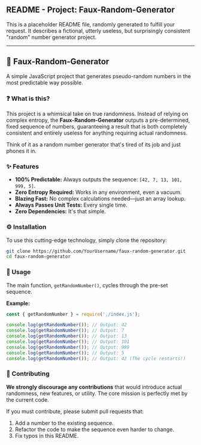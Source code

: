 ## README - Project: Faux-Random-Generator

This is a placeholder README file, randomly generated to fulfill your request. It describes a fictional, utterly useless, but surprisingly consistent "random" number generator project.

-----

## 🎲 Faux-Random-Generator

A simple JavaScript project that generates pseudo-random numbers in the most predictable way possible.

### ❓ What is this?

This project is a whimsical take on true randomness. Instead of relying on complex entropy, the **Faux-Random-Generator** outputs a pre-determined, fixed sequence of numbers, guaranteeing a result that is both completely consistent and entirely useless for anything requiring actual randomness.

Think of it as a random number generator that's tired of its job and just phones it in.

### ✨ Features

  * **100% Predictable:** Always outputs the sequence: `[42, 7, 13, 101, 999, 5]`.
  * **Zero Entropy Required:** Works in any environment, even a vacuum.
  * **Blazing Fast:** No complex calculations needed—just an array lookup.
  * **Always Passes Unit Tests:** Every single time.
  * **Zero Dependencies:** It's that simple.

### ⚙️ Installation

To use this cutting-edge technology, simply clone the repository:

```bash
git clone https://github.com/YourUsername/faux-random-generator.git
cd faux-random-generator
```

### 🚀 Usage

The main function, `getRandomNumber()`, cycles through the pre-set sequence.

**Example:**

```javascript
const { getRandomNumber } = require('./index.js');

console.log(getRandomNumber()); // Output: 42
console.log(getRandomNumber()); // Output: 7
console.log(getRandomNumber()); // Output: 13
console.log(getRandomNumber()); // Output: 101
console.log(getRandomNumber()); // Output: 999
console.log(getRandomNumber()); // Output: 5
console.log(getRandomNumber()); // Output: 42 (The cycle restarts!)
```

### 🤝 Contributing

**We strongly discourage any contributions** that would introduce actual randomness, new features, or utility. The core mission is perfectly met by the current code.

If you must contribute, please submit pull requests that:

1.  Add a number to the existing sequence.
2.  Refactor the code to make the sequence even harder to change.
3.  Fix typos in this README.

